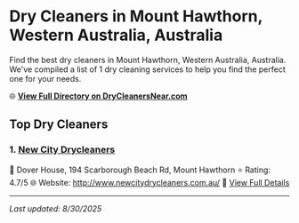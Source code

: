 # Dry Cleaners in Mount Hawthorn, Western Australia, Australia

Find the best dry cleaners in Mount Hawthorn, Western Australia, Australia. We've compiled a list of 1 dry cleaning services to help you find the perfect one for your needs.

🌐 **[View Full Directory on DryCleanersNear.com](https://drycleanersnear.com/city/Australia/Western%20Australia/Mount%20Hawthorn)**

## Top Dry Cleaners

### 1. [New City Drycleaners](https://drycleanersnear.com/dryCleaner/68ad164d1d9ee695c9252f08/new-city-drycleaners)
📍 Dover House, 194 Scarborough Beach Rd, Mount Hawthorn
⭐ Rating: 4.7/5
🌐 Website: http://www.newcitydrycleaners.com.au/
🔗 [View Full Details](https://drycleanersnear.com/dryCleaner/68ad164d1d9ee695c9252f08/new-city-drycleaners)


---

*Last updated: 8/30/2025*
